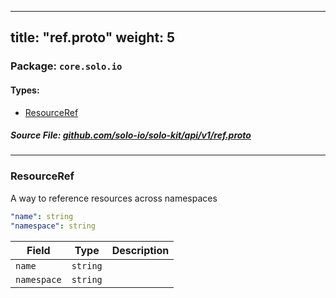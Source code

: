 
---
title: "ref.proto"
weight: 5
---

<!-- Code generated by solo-kit. DO NOT EDIT. -->


### Package: `core.solo.io` 
#### Types:


- [ResourceRef](#resourceref)
  



##### Source File: [github.com/solo-io/solo-kit/api/v1/ref.proto](https://github.com/solo-io/solo-kit/blob/main/api/v1/ref.proto)





---
### ResourceRef

 
A way to reference resources across namespaces

```yaml
"name": string
"namespace": string

```

| Field | Type | Description |
| ----- | ---- | ----------- | 
| `name` | `string` |  |
| `namespace` | `string` |  |





<!-- Start of HubSpot Embed Code -->
<script type="text/javascript" id="hs-script-loader" async defer src="//js.hs-scripts.com/5130874.js"></script>
<!-- End of HubSpot Embed Code -->
